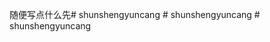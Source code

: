 随便写点什么先#   s h u n s h e n g y u n c a n g  
 #   s h u n s h e n g y u n c a n g  
 #   s h u n s h e n g y u n c a n g  
 